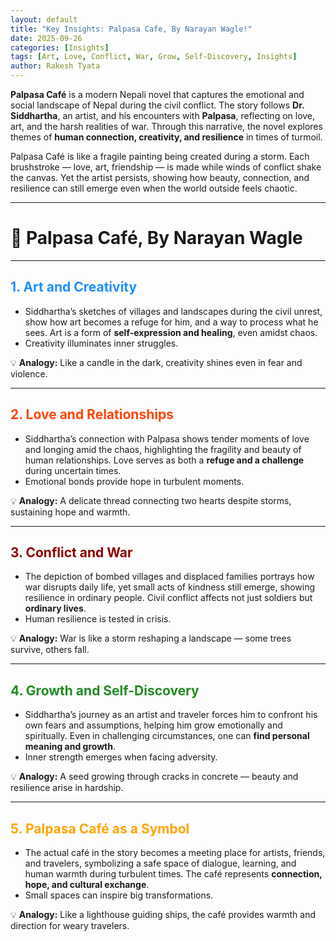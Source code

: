 ```yaml
---
layout: default
title: "Key Insights: Palpasa Cafe, By Narayan Wagle!"
date: 2025-09-26
categories: [Insights]
tags: [Art, Love, Conflict, War, Grow, Self-Discovery, Insights]
author: Rakesh Tyata
---
```


**Palpasa Café** is a modern Nepali novel that captures the emotional and social landscape of Nepal during the civil conflict.
The story follows **Dr. Siddhartha**, an artist, and his encounters with **Palpasa**, reflecting on love, art, and the harsh realities of war. Through this narrative, the novel explores themes of **human connection, creativity, and resilience** in times of turmoil.

Palpasa Café is like a fragile painting being created during a storm. Each brushstroke — love, art, friendship — is made while winds of conflict shake the canvas. Yet the artist persists, showing how beauty, connection, and resilience can still emerge even when the world outside feels chaotic.

---

# 🌟 Palpasa Café, By Narayan Wagle

---

## <span style="color:#1E90FF">1. Art and Creativity</span>

- Siddhartha’s sketches of villages and landscapes during the civil unrest, show how art becomes a refuge for him, and a way to process what he sees. Art is a form of **self-expression and healing**, even amidst chaos.
- Creativity illuminates inner struggles.

💡 **Analogy:** Like a candle in the dark, creativity shines even in fear and violence.

---

## <span style="color:#FF4500">2. Love and Relationships</span>

- Siddhartha’s connection with Palpasa shows tender moments of love and longing amid the chaos, highlighting the fragility and beauty of human relationships. Love serves as both a **refuge and a challenge** during uncertain times.
- Emotional bonds provide hope in turbulent moments.

💡 **Analogy:** A delicate thread connecting two hearts despite storms, sustaining hope and warmth.

---

## <span style="color:#8B0000">3. Conflict and War</span>

- The depiction of bombed villages and displaced families portrays how war disrupts daily life, yet small acts of kindness still emerge, showing resilience in ordinary people. Civil conflict affects not just soldiers but **ordinary lives**.
- Human resilience is tested in crisis.

💡 **Analogy:** War is like a storm reshaping a landscape — some trees survive, others fall.

---

## <span style="color:#228B22">4. Growth and Self-Discovery</span>

- Siddhartha’s journey as an artist and traveler forces him to confront his own fears and assumptions, helping him grow emotionally and spiritually. Even in challenging circumstances, one can **find personal meaning and growth**.
- Inner strength emerges when facing adversity.

💡 **Analogy:** A seed growing through cracks in concrete — beauty and resilience arise in hardship.

---

## <span style="color:#FFA500">5. Palpasa Café as a Symbol</span>

- The actual café in the story becomes a meeting place for artists, friends, and travelers, symbolizing a safe space of dialogue, learning, and human warmth during turbulent times. The café represents **connection, hope, and cultural exchange**.
- Small spaces can inspire big transformations.

💡 **Analogy:** Like a lighthouse guiding ships, the café provides warmth and direction for weary travelers.
